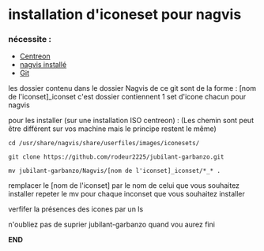 # installation d'iconeset pour nagvis

### nécessite : 
+ [Centreon](https://www.centreon.com/en/) 
+ [nagvis installé](http://www.sugarbug.fr/atelier/techniques/ihmweb/cartographie_supervision/centreon-web28x_nagvis-19x/)
+ [Git](https://gist.github.com/derhuerst/1b15ff4652a867391f03)

les dossier contenu dans le dossier Nagvis de ce git sont de la forme :
  [nom de l'iconset]_iconset
c'est dossier contiennent 1 set d'icone chacun pour nagvis

pour les installer (sur une installation ISO centreon) :
(Les chemin sont peut être différent sur vos machine mais le principe restent le même)

```shell
cd /usr/share/nagvis/share/userfiles/images/iconesets/
```

```shell
git clone https://github.com/rodeur2225/jubilant-garbanzo.git
```

```shell
mv jubilant-garbanzo/Nagvis/[nom de l'iconset]_iconset/*_* .
```
remplacer le [nom de l'iconset] par le nom de celui que vous souhaitez installer
repeter le mv pour chaque inconset que vous souhaitez installer

verfifer la présences des icones par un ls

n'oubliez pas de suprier jubilant-garbanzo quand vou aurez fini

__END__
